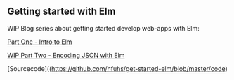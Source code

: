 ## Getting started with Elm

WIP Blog series about getting started develop web-apps with Elm:

[Part One - Intro to Elm](https://github.com/nfuhs/get-started-elm/blob/master/part-one.md)

[WIP Part Two - Encoding JSON with Elm](https://github.com/nfuhs/get-started-elm/blob/master/part-one.md)

[Sourcecode]((https://github.com/nfuhs/get-started-elm/blob/master/code)

